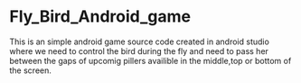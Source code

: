 # Fly_Bird_Android_game
This is an simple android game source code created in android studio where we need to control the bird during the fly
and need to pass her between the gaps of upcomig pillers availible in the middle,top or bottom of the screen.
